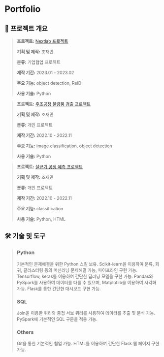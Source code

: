 # Portfolio

## **📝 프로젝트 개요**

> **프로젝트:** [Nextlab 프로젝트](https://github.com/novamp2016/Nextlab-project)
>
> **기획 및 제작:** 조재민
>
> **분류:** 기업협업 프로젝트
>
> **제작 기간:** 2023.01 - 2023.02
>
> **주요 기능:** object detection, ReID
>
> **사용 기술:** Python


> **프로젝트:** [주조공정 불량품 검출 프로젝트](https://github.com/novamp2016/Defective-detection-of-casting-process)
>
> **기획 및 제작:** 조재민
>
> **분류:** 개인 프로젝트
>
> **제작 기간:** 2022.10 - 2022.11
>
> **주요 기능:** image classification, object detection
>
> **사용 기술:** Python 


> **프로젝트:** [살균기 공정 예측 프로젝트](https://github.com/novamp2016/Pasteurizer-process-prediction)
>
> **기획 및 제작:** 조재민
>
> **분류:** 개인 프로젝트
>
> **제작 기간:** 2022.10 - 2022.11
> 
> **주요 기능:** classification
>
> **사용 기술:** Python, HTML


## **🛠 기술 및 도구**

>### Python
>기본적인 문제해결을 위한 Python 스킬 보유.
>Scikit-learn을 이용하여 분류, 회귀, 클러스터링 등의 머신러닝 문제해결 가능, 파이프라인 구현 가능.
>Tensorflow, keras를 이용하여 간단한 딥러닝 모델을 구현 가능.
>Pandas와 PySpark를 사용하여 데이터를 다룰 수 있으며, Matplotlib을 이용하여 시각화 가능.
>Flask를 통한 간단한 대시보드 구현 가능.
>### SQL
>Join을 이용한 쿼리와 중첩 서브 쿼리를 사용하여 데이터를 추출 및 분석 가능.
>PySpark에 기본적인 SQL 구문을 적용 가능.
>### Others
>Git을 통한 기본적인 협업 가능.
>HTML를 이용하여 간단한 Flask 웹 페이지 구현 가능.

